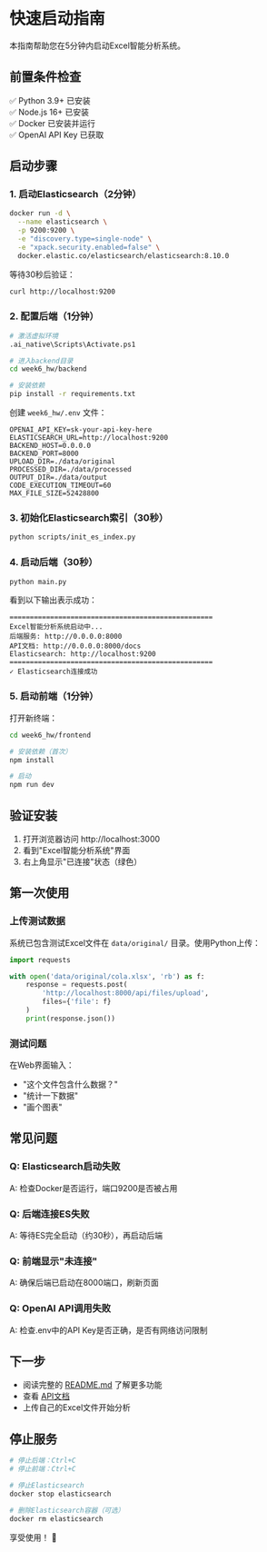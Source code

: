 # 快速启动指南

本指南帮助您在5分钟内启动Excel智能分析系统。

## 前置条件检查

✅ Python 3.9+ 已安装  
✅ Node.js 16+ 已安装  
✅ Docker 已安装并运行  
✅ OpenAI API Key 已获取

## 启动步骤

### 1. 启动Elasticsearch（2分钟）

```bash
docker run -d \
  --name elasticsearch \
  -p 9200:9200 \
  -e "discovery.type=single-node" \
  -e "xpack.security.enabled=false" \
  docker.elastic.co/elasticsearch/elasticsearch:8.10.0
```

等待30秒后验证：
```bash
curl http://localhost:9200
```

### 2. 配置后端（1分钟）

```bash
# 激活虚拟环境
.ai_native\Scripts\Activate.ps1

# 进入backend目录
cd week6_hw/backend

# 安装依赖
pip install -r requirements.txt
```

创建 `week6_hw/.env` 文件：
```env
OPENAI_API_KEY=sk-your-api-key-here
ELASTICSEARCH_URL=http://localhost:9200
BACKEND_HOST=0.0.0.0
BACKEND_PORT=8000
UPLOAD_DIR=./data/original
PROCESSED_DIR=./data/processed
OUTPUT_DIR=./data/output
CODE_EXECUTION_TIMEOUT=60
MAX_FILE_SIZE=52428800
```

### 3. 初始化Elasticsearch索引（30秒）

```bash
python scripts/init_es_index.py
```

### 4. 启动后端（30秒）

```bash
python main.py
```

看到以下输出表示成功：
```
==================================================
Excel智能分析系统启动中...
后端服务: http://0.0.0.0:8000
API文档: http://0.0.0.0:8000/docs
Elasticsearch: http://localhost:9200
==================================================
✓ Elasticsearch连接成功
```

### 5. 启动前端（1分钟）

打开新终端：

```bash
cd week6_hw/frontend

# 安装依赖（首次）
npm install

# 启动
npm run dev
```

## 验证安装

1. 打开浏览器访问 http://localhost:3000
2. 看到"Excel智能分析系统"界面
3. 右上角显示"已连接"状态（绿色）

## 第一次使用

### 上传测试数据

系统已包含测试Excel文件在 `data/original/` 目录。使用Python上传：

```python
import requests

with open('data/original/cola.xlsx', 'rb') as f:
    response = requests.post(
        'http://localhost:8000/api/files/upload',
        files={'file': f}
    )
    print(response.json())
```

### 测试问题

在Web界面输入：
- "这个文件包含什么数据？"
- "统计一下数据"
- "画个图表"

## 常见问题

### Q: Elasticsearch启动失败
A: 检查Docker是否运行，端口9200是否被占用

### Q: 后端连接ES失败
A: 等待ES完全启动（约30秒），再启动后端

### Q: 前端显示"未连接"
A: 确保后端已启动在8000端口，刷新页面

### Q: OpenAI API调用失败
A: 检查.env中的API Key是否正确，是否有网络访问限制

## 下一步

- 阅读完整的 [README.md](README.md) 了解更多功能
- 查看 [API文档](http://localhost:8000/docs)
- 上传自己的Excel文件开始分析

## 停止服务

```bash
# 停止后端：Ctrl+C
# 停止前端：Ctrl+C

# 停止Elasticsearch
docker stop elasticsearch

# 删除Elasticsearch容器（可选）
docker rm elasticsearch
```

享受使用！ 🎉

